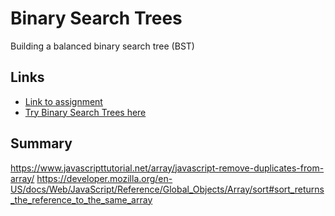 # Binary Search Trees
Building a balanced binary search tree (BST)

## Links
- [Link to assignment](https://www.theodinproject.com/lessons/javascript-binary-search-trees)
- [Try Binary Search Trees here](https://TYLPHE.github.io/binary-search-trees/)

## Summary
https://www.javascripttutorial.net/array/javascript-remove-duplicates-from-array/
https://developer.mozilla.org/en-US/docs/Web/JavaScript/Reference/Global_Objects/Array/sort#sort_returns_the_reference_to_the_same_array
